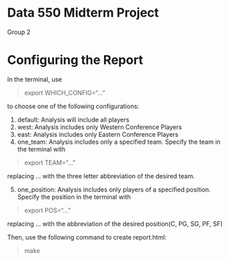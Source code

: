 Data 550 Midterm Project
================
Group 2

# Configuring the Report

In the terminal, use

> export WHICH_CONFIG=“…”

to choose one of the following configurations:

1.  default: Analysis will include all players
2.  west: Analysis includes only Western Conference Players
3.  east: Analysis includes only Eastern Conference Players
4.  one_team: Analysis includes only a specified team. Specify the team
    in the terminal with

> export TEAM=“…”

replacing … with the three letter abbreviation of the desired team.

5.  one_position: Analysis includes only players of a specified
    position. Specify the position in the terminal with

> export POS=“…”

replacing … with the abbreviation of the desired position(C, PG, SG, PF,
SF)

Then, use the following command to create report.html:

> make
